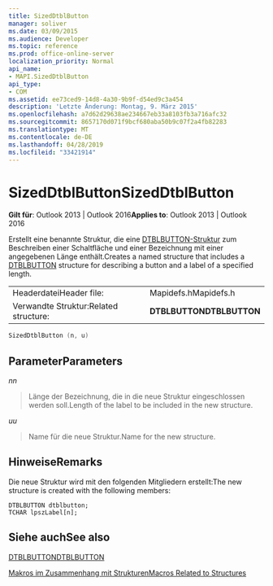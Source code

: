 ```yaml
---
title: SizedDtblButton
manager: soliver
ms.date: 03/09/2015
ms.audience: Developer
ms.topic: reference
ms.prod: office-online-server
localization_priority: Normal
api_name:
- MAPI.SizedDtblButton
api_type:
- COM
ms.assetid: ee73ced9-14d8-4a30-9b9f-d54ed9c3a454
description: 'Letzte Änderung: Montag, 9. März 2015'
ms.openlocfilehash: a7d62d29638ae234667eb33a8103fb3a716afc32
ms.sourcegitcommit: 8657170d071f9bcf680aba50b9c07f2a4fb82283
ms.translationtype: MT
ms.contentlocale: de-DE
ms.lasthandoff: 04/28/2019
ms.locfileid: "33421914"
---
```

# <a name="sizeddtblbutton"></a><span data-ttu-id="9e975-103">SizedDtblButton</span><span class="sxs-lookup"><span data-stu-id="9e975-103">SizedDtblButton</span></span>

  
  
<span data-ttu-id="9e975-104">**Gilt für**: Outlook 2013 | Outlook 2016</span><span class="sxs-lookup"><span data-stu-id="9e975-104">**Applies to**: Outlook 2013 | Outlook 2016</span></span> 
  
<span data-ttu-id="9e975-105">Erstellt eine benannte Struktur, die eine [DTBLBUTTON-Struktur](dtblbutton.md) zum Beschreiben einer Schaltfläche und einer Bezeichnung mit einer angegebenen Länge enthält.</span><span class="sxs-lookup"><span data-stu-id="9e975-105">Creates a named structure that includes a [DTBLBUTTON](dtblbutton.md) structure for describing a button and a label of a specified length.</span></span> 
  
|||
|:-----|:-----|
|<span data-ttu-id="9e975-106">Headerdatei</span><span class="sxs-lookup"><span data-stu-id="9e975-106">Header file:</span></span>  <br/> |<span data-ttu-id="9e975-107">Mapidefs.h</span><span class="sxs-lookup"><span data-stu-id="9e975-107">Mapidefs.h</span></span>  <br/> |
|<span data-ttu-id="9e975-108">Verwandte Struktur:</span><span class="sxs-lookup"><span data-stu-id="9e975-108">Related structure:</span></span>  <br/> |<span data-ttu-id="9e975-109">**DTBLBUTTON**</span><span class="sxs-lookup"><span data-stu-id="9e975-109">**DTBLBUTTON**</span></span> <br/> |
   
```cpp
SizedDtblButton (n, u)
```

## <a name="parameters"></a><span data-ttu-id="9e975-110">Parameter</span><span class="sxs-lookup"><span data-stu-id="9e975-110">Parameters</span></span>

 <span data-ttu-id="9e975-111">_n_</span><span class="sxs-lookup"><span data-stu-id="9e975-111">_n_</span></span>
  
> <span data-ttu-id="9e975-112">Länge der Bezeichnung, die in die neue Struktur eingeschlossen werden soll.</span><span class="sxs-lookup"><span data-stu-id="9e975-112">Length of the label to be included in the new structure.</span></span>
    
 <span data-ttu-id="9e975-113">_u_</span><span class="sxs-lookup"><span data-stu-id="9e975-113">_u_</span></span>
  
> <span data-ttu-id="9e975-114">Name für die neue Struktur.</span><span class="sxs-lookup"><span data-stu-id="9e975-114">Name for the new structure.</span></span>
    
## <a name="remarks"></a><span data-ttu-id="9e975-115">Hinweise</span><span class="sxs-lookup"><span data-stu-id="9e975-115">Remarks</span></span>

<span data-ttu-id="9e975-116">Die neue Struktur wird mit den folgenden Mitgliedern erstellt:</span><span class="sxs-lookup"><span data-stu-id="9e975-116">The new structure is created with the following members:</span></span>
  
```
DTBLBUTTON dtblbutton;
TCHAR lpszLabel[n];

```

## <a name="see-also"></a><span data-ttu-id="9e975-117">Siehe auch</span><span class="sxs-lookup"><span data-stu-id="9e975-117">See also</span></span>



[<span data-ttu-id="9e975-118">DTBLBUTTON</span><span class="sxs-lookup"><span data-stu-id="9e975-118">DTBLBUTTON</span></span>](dtblbutton.md)


[<span data-ttu-id="9e975-119">Makros im Zusammenhang mit Strukturen</span><span class="sxs-lookup"><span data-stu-id="9e975-119">Macros Related to Structures</span></span>](macros-related-to-structures.md)

